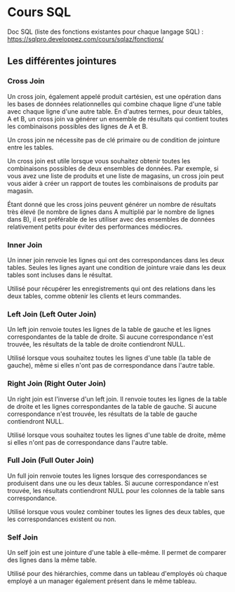 # Cours SQL
Doc SQL (liste des fonctions existantes pour chaque langage SQL) : https://sqlpro.developpez.com/cours/sqlaz/fonctions/ 

## Les différentes jointures

### Cross Join

Un cross join, également appelé produit cartésien, est une opération dans les bases de données relationnelles qui combine chaque ligne d'une table avec chaque ligne d'une autre table. En d'autres termes, pour deux tables, A et B, un cross join va générer un ensemble de résultats qui contient toutes les combinaisons possibles des lignes de A et B.

Un cross join ne nécessite pas de clé primaire ou de condition de jointure entre les tables. 

Un cross join est utile lorsque vous souhaitez obtenir toutes les combinaisons possibles de deux ensembles de données. Par exemple, si vous avez une liste de produits et une liste de magasins, un cross join peut vous aider à créer un rapport de toutes les combinaisons de produits par magasin.

Étant donné que les cross joins peuvent générer un nombre de résultats très élevé (le nombre de lignes dans A multiplié par le nombre de lignes dans B), il est préférable de les utiliser avec des ensembles de données relativement petits pour éviter des performances médiocres.

### Inner Join

Un inner join renvoie les lignes qui ont des correspondances dans les deux tables. Seules les lignes ayant une condition de jointure vraie dans les deux tables sont incluses dans le résultat.

Utilisé pour récupérer les enregistrements qui ont des relations dans les deux tables, comme obtenir les clients et leurs commandes.

### Left Join (Left Outer Join)

Un left join renvoie toutes les lignes de la table de gauche et les lignes correspondantes de la table de droite. Si aucune correspondance n'est trouvée, les résultats de la table de droite contiendront NULL.

Utilisé lorsque vous souhaitez toutes les lignes d'une table (la table de gauche), même si elles n'ont pas de correspondance dans l'autre table.

### Right Join (Right Outer Join)

Un right join est l'inverse d'un left join. Il renvoie toutes les lignes de la table de droite et les lignes correspondantes de la table de gauche. Si aucune correspondance n'est trouvée, les résultats de la table de gauche contiendront NULL.

Utilisé lorsque vous souhaitez toutes les lignes d'une table de droite, même si elles n'ont pas de correspondance dans l'autre table.

### Full Join (Full Outer Join)

Un full join renvoie toutes les lignes lorsque des correspondances se produisent dans une ou les deux tables. Si aucune correspondance n'est trouvée, les résultats contiendront NULL pour les colonnes de la table sans correspondance.

Utilisé lorsque vous voulez combiner toutes les lignes des deux tables, que les correspondances existent ou non.

### Self Join

Un self join est une jointure d'une table à elle-même. Il permet de comparer des lignes dans la même table.

Utilisé pour des hiérarchies, comme dans un tableau d'employés où chaque employé a un manager également présent dans le même tableau.
